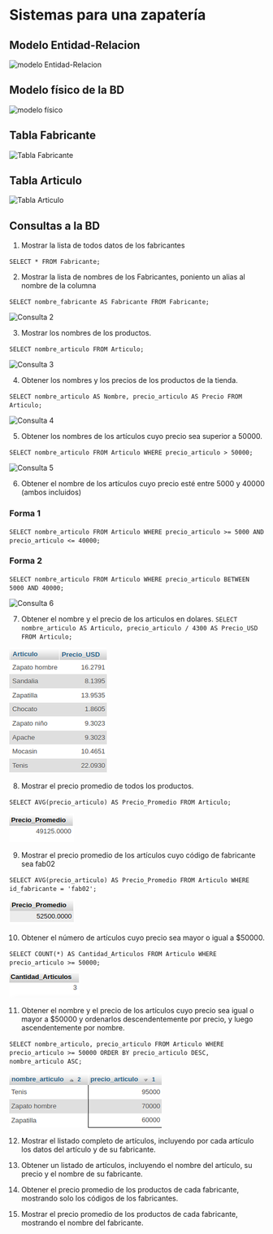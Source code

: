 # Sistemas para una zapatería

## Modelo Entidad-Relacion

![modelo Entidad-Relacion](img/bd_zapateria.png "Modelo Entidad-Relación")

## Modelo físico de la BD

![modelo físico](img/modelo_fisico.png "Modelo físico de la BD")

## Tabla Fabricante

![Tabla Fabricante](img/tabla_fabricante.png "Tabla Fabricante")

## Tabla Articulo
![Tabla Articulo](img/tabla_articulo.png "Tabla Articulo")

## Consultas a la BD

1. Mostrar la lista de todos datos de los fabricantes

`SELECT * FROM Fabricante;`

2. Mostrar la lista de nombres de los Fabricantes, poniento un alias al nombre de la columna

`SELECT nombre_fabricante AS Fabricante FROM Fabricante;`

![Consulta 2](img/consulta_2.png "Consulta 2")

3. Mostrar los nombres de los productos.

`SELECT nombre_articulo FROM Articulo;`

![Consulta 3](img/consulta_3.png "Consulta 3")

4. Obtener los nombres y los precios de los productos de la tienda.

`SELECT nombre_articulo AS Nombre, precio_articulo AS Precio FROM Articulo;`

![Consulta 4](img/consulta_4.png "Consulta 4")

5. Obtener los nombres de los artículos cuyo precio sea superior a 50000.

`SELECT nombre_articulo FROM Articulo WHERE precio_articulo > 50000;`

![Consulta 5](img/consulta_5.png  "Consulta 5")

6. Obtener el nombre de los artículos cuyo precio esté entre 5000 y 40000 (ambos incluidos)

### Forma 1
`SELECT nombre_articulo FROM Articulo WHERE precio_articulo >= 5000 AND precio_articulo <= 40000;`

### Forma 2
`SELECT nombre_articulo FROM Articulo WHERE precio_articulo BETWEEN 5000 AND 40000;`

![Consulta 6](img/consulta_6.png  "Consulta 6")

7. Obtener el nombre y el precio de los articulos en dolares. 
`SELECT nombre_articulo AS Articulo, precio_articulo / 4300 AS Precio_USD FROM Articulo;`

![Consulta 7](img/consulta_7.png  "Consulta 7")

8. Mostrar el precio promedio de todos los productos.

`SELECT AVG(precio_articulo) AS Precio_Promedio FROM Articulo;`

![Consulta 8](img/consulta_8.png  "Consulta 8")

9. Mostrar el precio promedio de los artículos cuyo código de fabricante sea fab02

`SELECT AVG(precio_articulo) AS Precio_Promedio FROM Articulo WHERE id_fabricante = 'fab02';`

![Consulta 9](img/consulta_9.png  "Consulta 9")

10. Obtener el número de artículos cuyo precio sea mayor o igual a $50000.

`SELECT COUNT(*) AS Cantidad_Articulos FROM Articulo WHERE precio_articulo >= 50000;`

![Consulta 10](img/consulta_10.png  "Consulta 10")

11. Obtener el nombre y el precio de los artículos cuyo precio sea igual o mayor a $50000 y ordenarlos descendentemente por precio, y luego ascendentemente por nombre.

`SELECT nombre_articulo, precio_articulo FROM Articulo WHERE precio_articulo >= 50000 ORDER BY precio_articulo DESC, nombre_articulo ASC;`

![Consulta 11](img/consulta_11.png  "Consulta 11")

12. Mostrar el listado completo de artículos, incluyendo por cada artículo los datos del artículo y de su fabricante.

13. Obtener un listado de artículos, incluyendo el nombre del artículo, su precio y el nombre de su fabricante.

14. Obtener el precio promedio de los productos de cada fabricante, mostrando solo los códigos de los fabricantes.

15. Mostrar el precio promedio de los productos de cada fabricante, mostrando el nombre del fabricante.
